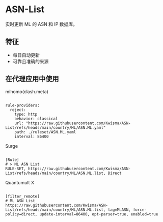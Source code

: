 
# ASN-List

实时更新 ML 的 ASN 和 IP 数据库。

## 特征

- 每日自动更新
- 可靠且准确的来源

## 在代理应用中使用

mihomo(clash.meta)

<pre><code class="language-javascript">
rule-providers:
  reject:
    type: http
    behavior: classical
    url: "https://raw.githubusercontent.com/Kwisma/ASN-List/refs/heads/main/country/ML/ASN.ML.yaml"
    path: ./ruleset/ASN.ML.yaml
    interval: 86400
</code></pre>

Surge

<pre><code class="language-javascript">
[Rule]
# > ML ASN List
RULE-SET, https://raw.githubusercontent.com/Kwisma/ASN-List/refs/heads/main/country/ML/ASN.ML.list, Direct
</code></pre>

Quantumult X

<pre><code class="language-javascript">
[filter_remote]
# ML ASN List
https://raw.githubusercontent.com/Kwisma/ASN-List/refs/heads/main/country/ML/ASN.ML.list, tag=MLASN, force-policy=direct, update-interval=86400, opt-parser=true, enabled=true
</code></pre>
